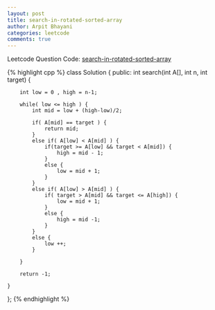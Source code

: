 ```yaml
---
layout: post
title: search-in-rotated-sorted-array
author: Arpit Bhayani
categories: leetcode
comments: true
---
```


Leetcode Question Code: [search-in-rotated-sorted-array](https://leetcode.com/problems/search-in-rotated-sorted-array/)

{% highlight cpp %}
class Solution {
public:
    int search(int A[], int n, int target) {
        
        int low = 0 , high = n-1;
        
        while( low <= high ) {
            int mid = low + (high-low)/2;
            
            if( A[mid] == target ) {
                return mid;
            }
            else if( A[low] < A[mid] ) {
                if(target >= A[low] && target < A[mid]) {
                    high = mid - 1;
                }
                else {
                    low = mid + 1;
                }
            }
            else if( A[low] > A[mid] ) {
                if( target > A[mid] && target <= A[high]) {
                    low = mid + 1;
                }
                else {
                    high = mid -1;
                }
            }
            else {
                low ++;
            }
            
        }
        
        return -1;
        
    }
};
{% endhighlight %}
